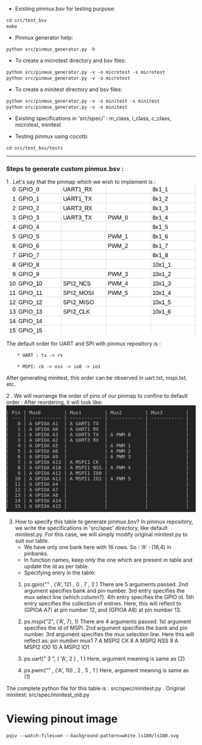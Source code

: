 * Existing pinmux.bsv for testing purpose:
```
cd src/test_bsv
make
```

* Pinmux generator help:
```
python src/pinmux_generator.py -h
```

* To create a microtest directory and bsv files:
```
python src/pinmux_generator.py -v -o microtest -s microtest
python src/pinmux_generator.py -v -o microtest
```

* To create a minitest directory and bsv files:
```
python src/pinmux_generator.py -v -o minitest -s minitest
python src/pinmux_generator.py -v -o minitest
```

* Existing specifications in 'src/spec/' : m_class, i_class, c_class, microtest, minitest

* Testing pinmux using cocotb:
```
cd src/test_bsv/tests
```
---

### Steps to generate **custom pinmux.bsv** :
1 . Let's say that the pinmap which we wish to implement is :
![sample_pinmap](./figure/sample_pinmap.jpg) 

The default order for UART and SPI with pinmux repository is :
```
	* UART : tx -> rx
```
```
	* MSPI: ck -> nss -> io0 -> io1
```
After generating minitest, this order can be observed in uart.txt, mspi.txt, etc. 

2 . We will rearrange the order of pins of our pinmap to confine to default  order : 
After reordering, it will look like: 
![correct_order](./figure/ordered.png)

3. How to specify this table to generate pinmux.bsv? 
In pinmux repository, we write the specifications in 'src/spec' directory, like default minitest.py.
For this case, we will simply modify original minitest.py to suit our table. 
	* We have only one bank here with 16 rows. So : 'A' : (16,4) in pinbanks. 
	* In function names, keep only the one which are present in table and update the id as per table. 
	* Specifying entry in the table: 
	1) ps.gpio("" ,  ('A', 12) , 0 , 7 , 2 ) 
	There are 5 arguments passed. 2nd argument specifies bank and pin number.  3rd entry specifies the mux select line (which column?). 4th entry specifies the GPIO id. 5th entry specifies the collection of entries. Here, this will reflect to (GPIOA A7) at pin number 12, and  (GPIOA A8) at pin number 13.
	
	2) ps.mspi("2", ('A', 7), 1)
	 There are 4 arguments passed. 1st argument specifies the id of MSPI. 2nd argument specifies the bank and pin number. 3rd argument specifies the mux selection line. Here this will reflect as: 
	 pin number 		mux1
	 7				A MSPI2 CK
	 8				A MSPI2 NSS
	 9				A MSPI2 IO0
	 10				A MSPI2 IO1
	 
	 3) ps.uart(" 3 ", ( 'A', 2 ) , 1 )
	 Here, argument meaning is same as (2)
	 
	 4) ps.pwm("" , ('A', 10) ,  2 ,  5 , 1 )
	 Here, argument meaning is same as (1)

	 
The complete python file for this table is : src/spec/minitest.py .
Original minitest: src/spec/minitest_old.py


# Viewing pinout image

    pqiv --watch-files=on --background-pattern=white ls180/ls180.svg
